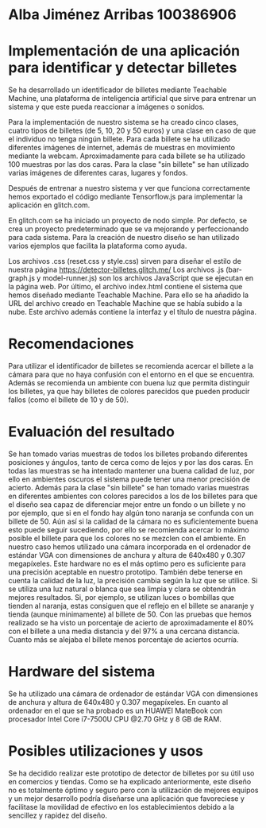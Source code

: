 # Alba Jiménez Arribas 100386906

# Implementación de una aplicación para identificar y detectar billetes 

Se ha desarrollado un identificador de billetes mediante Teachable Machine, una plataforma de inteligencia artificial que sirve para entrenar un sistema y que
este pueda reaccionar a imágenes o sonidos.

Para la implementación de nuestro sistema se ha creado cinco clases, cuatro tipos de billetes (de 5, 10, 20 y 50 euros) y una clase en caso de que el individuo no tenga
ningún billete.
Para cada billete se ha utilizado diferentes imágenes de internet, además de muestras en movimiento mediante la webcam. Aproximadamente para cada billete
se ha utilizado 100 muestras por las dos caras.
Para la clase "sin billete" se han utilizado varias imágenes de diferentes caras, lugares y fondos.

Después de entrenar a nuestro sistema y ver que funciona correctamente hemos exportado el código mediante Tensorflow.js para implementar la aplicación en
glitch.com.

En glitch.com se ha iniciado un proyecto de nodo simple. Por defecto, se crea un proyecto predeterminado que se va mejorando y perfeccionando para cada
sistema. Para la creación de nuestro diseño se han utilizado varios ejemplos que facilita la plataforma como ayuda.

Los archivos .css (reset.css y style.css) sirven para diseñar el estilo de nuestra página https://detector-billetes.glitch.me/
Los archivos .js (bar-graph.js y model-runner.js) son los archivos JavaScript que se ejecutan en la página web.
Por último, el archivo index.html contiene el sistema que hemos diseñado mediante Teachable Machine. Para ello se ha añadido la URL del archivo creado en Teachable
Machine que se había subido a la nube. Este archivo además contiene la interfaz y el título de nuestra página.

# Recomendaciones

Para utilizar el identificador de billetes se recomienda acercar el billete a la cámara para que no haya confusión con el entorno en el que se encuentra. Además se
recomienda un ambiente con buena luz que permita distinguir los billetes, ya que hay billetes de colores parecidos que pueden producir fallos (como el billete de 10 y
de 50).

# Evaluación del resultado

Se han tomado varias muestras de todos los billetes probando diferentes posiciones y ángulos, tanto de cerca como de lejos y por las dos caras. En todas las muestras 
se ha intentado mantener una buena calidad de luz, por ello en ambientes oscuros el sistema puede tener una menor precisión de acierto. 
Además para la clase "sin billete" se han tomado varias muestras en diferentes ambientes con colores parecidos a los de los billetes para que el diseño sea capaz
de diferenciar mejor entre un fondo o un billete y no por ejemplo, que si en el fondo hay algún tono naranja se confunda con un billete de 50. Aún así si la calidad 
de la cámara no es suficientemente buena esto puede seguir sucediendo, por ello se recomienda acercar lo máximo posible el billete para que los colores no se mezclen con 
el ambiente. En nuestro caso hemos utilizado una cámara incorporada en el ordenador de estándar VGA con dimensiones de anchura y altura de 640x480 y 0.307 megapíxeles.
Este hardware no es el más optimo pero es suficiente para una precisión aceptable en nuestro prototipo.
También debe tenerse en cuenta la calidad de la luz, la precisión cambia según la luz que se utilice. Si se utiliza una luz natural o blanca que sea limpia y clara se
obtendrán mejores resultados. Si, por ejemplo, se utilizan luces o bombillas que tienden al naranja, estas consiguen que el reflejo en el billete se anaranje y tienda
(aunque minimamente) al billete de 50. 
Con las pruebas que hemos realizado se ha visto un porcentaje de acierto de aproximadamente el 80% con el billete a una media distancia y del 97% a una cercana 
distancia. Cuanto más se alejaba el billete menos porcentaje de aciertos ocurría.

# Hardware del sistema

Se ha utilizado una cámara de ordenador de estándar VGA con dimensiones de anchura y altura de 640x480 y 0.307 megapíxeles.
En cuanto al ordenador en el que se ha probado es un HUAWEI MateBook con procesador Intel Core i7-7500U CPU @2.70 GHz y 8 GB de RAM.

# Posibles utilizaciones y usos

Se ha decidido realizar este prototipo de detector de billetes por su útil uso en comercios y tiendas. Como se ha explicado anteriormente, este diseño 
no es totalmente óptimo y seguro pero con la utilización de mejores equipos y un mejor desarrollo podría diseñarse una
aplicación que favoreciese y facilitase la movilidad de efectivo en los establecimientos debido a la sencillez y rapidez del diseño.
